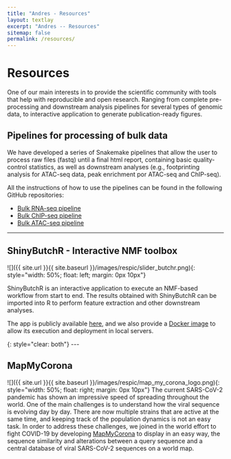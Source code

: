 ```yaml
---
title: "Andres - Resources"
layout: textlay
excerpt: "Andres -- Resources"
sitemap: false
permalink: /resources/
---
```


# Resources

One of our main interests in to provide the scientific community with tools that help with reproducible and open research. Ranging from complete pre-processing and downstream analysis pipelines for several types of genomic data, to interactive application to generate publication-ready figures.


## Pipelines for processing of bulk data

We have developed a series of Snakemake pipelines that allow the user to process raw files (fastq) until a final html report, containing basic quality-control statistics, as well as downstream analyses (e.g., footprinting analysis for ATAC-seq data, peak enrichment por ATAC-seq and ChIP-seq).

All the instructions of how to use the pipelines can be found in the following GitHub repositories:

- [Bulk RNA-seq pipeline](https://github.com/hdsu-bioquant/pipelines-RNAseq)
- [Bulk ChIP-seq pipeline](https://github.com/hdsu-bioquant/pipelines-chipseq)
- [Bulk ATAC-seq pipeline](https://github.com/hdsu-bioquant/pipelines-ATACseq)

---


## ShinyButchR - Interactive NMF toolbox
![]({{ site.url }}{{ site.baseurl }}/images/respic/slider_butchr.png){: style="width: 50%; float: left; margin: 0px  10px"}

ShinyButchR is an interactive application to execute an NMF-based workflow from start to end. The results obtained with ShinyButchR can be imported into R to perform feature extraction and other downstream analyses.

The app is publicly available [here](https://hdsu-bioquant.shinyapps.io/shinyButchR/), and we also provide a [Docker image](https://hub.docker.com/r/hdsu/shinybutchr) to allow its execution and deployment in local servers.


<div class="special-class" markdown="1">
</div>{: style="clear: both"}
---



## MapMyCorona


![]({{ site.url }}{{ site.baseurl }}/images/respic/map_my_corona_logo.png){: style="width: 50%; float: right; margin: 0px 10px"}
The current SARS-CoV-2 pandemic has shown an impressive speed of spreading throughout the world. One of the main challenges is to understand how the viral sequence is evolving day by day. There are now multiple strains that are active at the same time, and keeping track of the population dynamics is not an easy task.
In order to address these challenges, we joined in the world effort to fight COVID-19 by developing [MapMyCorona](https://hdsu-bioquant.shinyapps.io/mapmycorona/) to display in an easy way, the sequence similarity and alterations between a query sequence and a central database of viral SARS-CoV-2 sequences on a world map.






